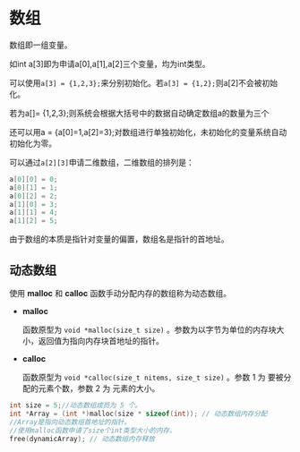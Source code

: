 # 数组

数组即一组变量。

如int a[3]即为申请a[0],a[1],a[2]三个变量，均为int类型。

可以使用`a[3] = {1,2,3};`来分别初始化。若`a[3] = {1,2};`则a[2]不会被初始化。

若为a[]= {1,2,3};则系统会根据大括号中的数据自动确定数组a的数量为三个

还可以用a = {a[0]=1,a[2]=3};对数组进行单独初始化，未初始化的变量系统自动初始化为零。

可以通过`a[2][3]`申请二维数组，二维数组的排列是：

```c
a[0][0] = 0;
a[0][1] = 1;
a[0][2] = 2;
a[1][0] = 3;
a[1][1] = 4;
a[1][2] = 5;
```

由于数组的本质是指针对变量的偏置，数组名是指针的首地址。

## 动态数组

使用 **malloc** 和 **calloc** 函数手动分配内存的数组称为动态数组。

- **malloc** 

	函数原型为 ` void *malloc(size_t size) ` 。参数为以字节为单位的内存块大小，返回值为指向内存块首地址的指针。

- **calloc**

	函数原型为 ` void *calloc(size_t nitems, size_t size) ` 。参数 1 为 要被分配的元素个数，参数 2 为 元素的大小。

```c
int size = 5;//动态数组成员为 5 个。
int *Array = (int *)malloc(size * sizeof(int)); // 动态数组内存分配
//Array是指向动态数组首地址的指针。
//使用malloc函数申请了size个int类型大小的内存。
free(dynamicArray); // 动态数组内存释放
```

